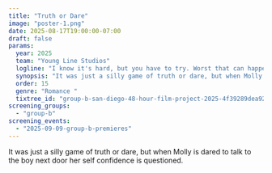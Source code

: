 ```yaml
---
title: "Truth or Dare"
image: "poster-1.png"
date: 2025-08-17T19:00:00-07:00
draft: false
params:
  year: 2025
  team: "Young Line Studios"
  logline: "I know it's hard, but you have to try. Worst that can happen is he says no."
  synopsis: "It was just a silly game of truth or dare, but when Molly is dared to talk to the boy next door her self confidence is questioned. "
  order: 15
  genre: "Romance "
  tixtree_id: "group-b-san-diego-48-hour-film-project-2025-4f39289dea92"
screening_groups:
  - "group-b"
screening_events:
  - "2025-09-09-group-b-premieres"
---
```


It was just a silly game of truth or dare, but when Molly is dared to talk to the boy next door her self confidence is questioned. 
